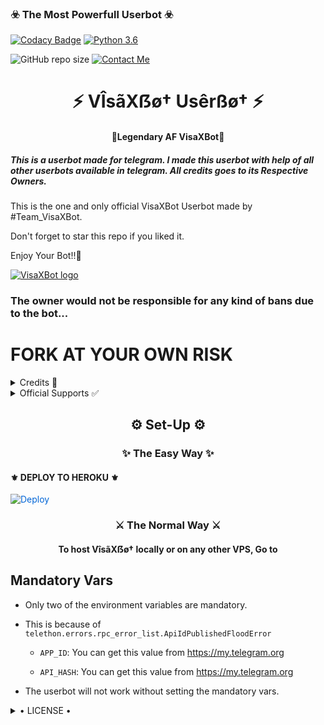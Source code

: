 
<h3>☣️ The Most Powerfull Userbot ☣️</h3>

[![Codacy Badge](https://api.codacy.com/project/badge/Grade/f7c51539e67b483bb8d7749acca51d3a)](https://app.codacy.com/gh/callmevp/VisaXBot?utm_source=github.com&utm_medium=referral&utm_content=HellBoy-OP/HellBot&utm_campaign=Badge_Grade_Settings)
[![Python 3.6](https://img.shields.io/badge/Python-3.6%20or%20newer-blue.svg)](https://www.python.org/downloads/release/python-360/)

![GitHub repo size](https://img.shields.io/github/repo-size/callmevp/VisaXBot)
[![Contact Me](https://img.shields.io/badge/Telegram-Contact%20Me-informational)](https://t.me/CALLMEVP)

<h1 align="center">⚡ VÎsãXẞø† Usêrßø† ⚡</h1>

<h4 align="center">🔮Legendary AF VisaXBot🔮</h4>

<h5>This is a userbot made for telegram. I made this userbot with help of all other userbots available in telegram. All credits goes to its Respective Owners.</h5>

This is the one and only official VisaXBot Userbot made by #Team_VisaXBot.

Don't forget to star this repo if you liked it.

Enjoy Your Bot!!💝

[![VisaXBot logo](https://telegra.ph/file/c83608db30d64c47c3df8.png)](https://t.me/Visa_support)

### The owner would not be responsible for any kind of bans due to the bot...

# FORK AT YOUR OWN RISK

<details>

  <summary> Credits 🏅 </summary>

• [CALLMEVP](https://github.com/CALLMEVP)DEV•

• [D15H4NT0P](https://GitHub.com/D15H4NT0P)DEV•
</details>

<details>

  <summary> Official Supports ✅ </summary>

```

Get help regarding setting up 

your VîsãXẞø† in our official 

support Group and get updates

notifications in Update Channel.

```

<a href="https://t.me/visa_support"><img src="https://img.shields.io/badge/Join-Support%20Channel-red.svg?style=for-the-badge&logo=Telegram"></a>

<a href="https://t.me/visa_update"><img src="https://img.shields.io/badge/Join-Support%20Group-blue.svg?style=for-the-badge&logo=Telegram"></a>


</details>

<h2 align="center">⚙️ Set-Up ⚙️</h2>

<h3 align="center">✨ The Easy Way ✨</h3>

<h4>⚜️ DEPLOY TO HEROKU ⚜️</h4>

<a href="https://dashboard.heroku.com/new?button-url=https%3A%2F%2Fgithub.com%2FCallmeVp%2FVisaXBot&template=https%3A%2F%2Fgithub.com%2FCallmeVp%2FVisaXBot" rel="nofollow" style="background-color: initial; box-sizing: border-box; color: #0366d6; text-decoration-line: none;"><img alt="Deploy" data-canonical-src="https://www.herokucdn.com/deploy/button.svg" src="https://camo.githubusercontent.com/83b0e95b38892b49184e07ad572c94c8038323fb/68747470733a2f2f7777772e6865726f6b7563646e2e636f6d2f6465706c6f792f627574746f6e2e737667" style="border-style: none; box-sizing: initial; max-width: 100%;" /></a></div>

</a>

<h3 align="center">⚔️ The Normal Way ⚔️</h3>

<h4 align="center">To host VîsãXẞø† locally or on any other VPS, Go to</h4>

## Mandatory Vars

- Only two of the environment variables are mandatory.

- This is because of `telethon.errors.rpc_error_list.ApiIdPublishedFloodError`

    - `APP_ID`:   You can get this value from https://my.telegram.org

    - `API_HASH`:   You can get this value from https://my.telegram.org

- The userbot will not work without setting the mandatory vars.

<details>

  <summary> • LICENSE • </summary>

![](https://www.gnu.org/graphics/gplv3-or-later.png)

Copyright (C) 2021 CALLMEVP

Poject [VISAXBOT](https://github.com/CALLMEVP/VisaXBot) is free software: you can redistribute it and/or modify

it under the terms of the GNU General Public License as published by

the Free Software Foundation, either version 3 of the License, or

(at your option) any later version.

This program is distributed in the hope that it will be useful,

but WITHOUT ANY WARRANTY; without even the implied warranty of

MERCHANTABILITY or FITNESS FOR A PARTICULAR PURPOSE.  See the

GNU General Public License for more details.

You should have received a copy of the GNU General Public License

along with this program. If not, see <https://www.gnu.org/licenses/>.

</details>

